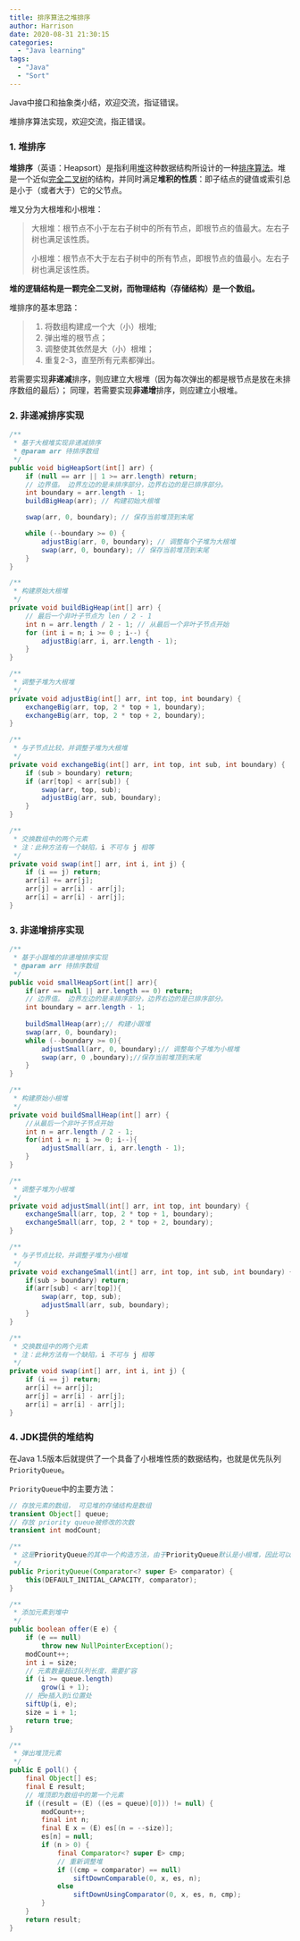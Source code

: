 ```yaml
---
title: 排序算法之堆排序
author: Harrison
date: 2020-08-31 21:30:15
categories:
  - "Java learning"
tags:
  - "Java"
  - "Sort"
---
```


Java中接口和抽象类小结，欢迎交流，指证错误。



堆排序算法实现，欢迎交流，指正错误。

<!-- more -->

### 1. 堆排序

**堆排序**（英语：Heapsort）是指利用[堆](https://baike.baidu.com/item/堆)这种数据结构所设计的一种[排序算法](https://baike.baidu.com/item/排序算法)。堆是一个近似[完全二叉树](https://baike.baidu.com/item/完全二叉树)的结构，并同时满足**堆积的性质**：即子结点的键值或索引总是小于（或者大于）它的父节点。

堆又分为大根堆和小根堆：

> 大根堆：根节点不小于左右子树中的所有节点，即根节点的值最大。左右子树也满足该性质。
>
> 小根堆：根节点不大于左右子树中的所有节点，即根节点的值最小。左右子树也满足该性质。

**堆的逻辑结构是一颗完全二叉树，而物理结构（存储结构）是一个数组。**



堆排序的基本思路：

> 1. 将数组构建成一个大（小）根堆;
> 2. 弹出堆的根节点；
> 3. 调整使其依然是大（小）根堆；
> 4. 重复2-3，直至所有元素都弹出。

若需要实现**非递减**排序，则应建立大根堆（因为每次弹出的都是根节点是放在未排序数组的最后）；
同理，若需要实现**非递增**排序，则应建立小根堆。



### 2. 非递减排序实现

```java
/**
 * 基于大根堆实现非递减排序
 * @param arr 待排序数组
 */
public void bigHeapSort(int[] arr) {
    if (null == arr || 1 >= arr.length) return;
	// 边界值。 边界左边的是未排序部分，边界右边的是已排序部分。
    int boundary = arr.length - 1;
    buildBigHeap(arr); // 构建初始大根堆

    swap(arr, 0, boundary); // 保存当前堆顶到末尾

    while (--boundary >= 0) {
        adjustBig(arr, 0, boundary); // 调整每个子堆为大根堆
        swap(arr, 0, boundary); // 保存当前堆顶到末尾
    }
}

/**
 * 构建原始大根堆
 */
private void buildBigHeap(int[] arr) {
    // 最后一个非叶子节点为 len / 2 - 1
    int n = arr.length / 2 - 1; // 从最后一个非叶子节点开始
    for (int i = n; i >= 0 ; i--) {
        adjustBig(arr, i, arr.length - 1);
    }
}

/**
 * 调整子堆为大根堆
 */
private void adjustBig(int[] arr, int top, int boundary) {
    exchangeBig(arr, top, 2 * top + 1, boundary);
    exchangeBig(arr, top, 2 * top + 2, boundary);
}

/**
 * 与子节点比较，并调整子堆为大根堆
 */
private void exchangeBig(int[] arr, int top, int sub, int boundary) {
    if (sub > boundary) return;
    if (arr[top] < arr[sub]) {
        swap(arr, top, sub);
        adjustBig(arr, sub, boundary);
    }
}

/**
 * 交换数组中的两个元素
 * 注：此种方法有一个缺陷，i 不可与 j 相等
 */
private void swap(int[] arr, int i, int j) {
    if (i == j) return;
    arr[i] += arr[j];
    arr[j] = arr[i] - arr[j];
    arr[i] = arr[i] - arr[j];
}
```



### 3. 非递增排序实现

```java
/**
 * 基于小跟堆的非递增排序实现
 * @param arr 待排序数组
 */
public void smallHeapSort(int[] arr){
    if(arr == null || arr.length == 0) return;
    // 边界值。 边界左边的是未排序部分，边界右边的是已排序部分。
    int boundary = arr.length - 1;
    
    buildSmallHeap(arr);// 构建小跟堆
    swap(arr, 0, boundary);
    while (--boundary >= 0){
        adjustSmall(arr, 0, boundary);// 调整每个子堆为小根堆
        swap(arr, 0 ,boundary);//保存当前堆顶到末尾
    }
}

/**
 * 构建原始小根堆
 */
private void buildSmallHeap(int[] arr) {
    //从最后一个非叶子节点开始
    int n = arr.length / 2 - 1;
    for(int i = n; i >= 0; i--){
        adjustSmall(arr, i, arr.length - 1);
    }
}

/**
 * 调整子堆为小根堆
 */
private void adjustSmall(int[] arr, int top, int boundary) {
    exchangeSmall(arr, top, 2 * top + 1, boundary);
    exchangeSmall(arr, top, 2 * top + 2, boundary);
}

/**
 * 与子节点比较，并调整子堆为小根堆
 */
private void exchangeSmall(int[] arr, int top, int sub, int boundary) {
    if(sub > boundary) return;
    if(arr[sub] < arr[top]){
        swap(arr, top, sub);
        adjustSmall(arr, sub, boundary);
    }
}

/**
 * 交换数组中的两个元素
 * 注：此种方法有一个缺陷，i 不可与 j 相等
 */
private void swap(int[] arr, int i, int j) {
    if (i == j) return;
    arr[i] += arr[j];
    arr[j] = arr[i] - arr[j];
    arr[i] = arr[i] - arr[j];
}
```



### 4. JDK提供的堆结构

在Java 1.5版本后就提供了一个具备了小根堆性质的数据结构，也就是优先队列`PriorityQueue`。

`PriorityQueue`中的主要方法：

```java
// 存放元素的数组， 可见堆的存储结构是数组
transient Object[] queue;
// 存放 priority queue被修改的次数
transient int modCount;  

/**
 * 这是PriorityQueue的其中一个构造方法，由于PriorityQueue默认是小根堆，因此可以通过自己传入comparator来实现大根堆
 */
public PriorityQueue(Comparator<? super E> comparator) {
    this(DEFAULT_INITIAL_CAPACITY, comparator);
}

/**
 * 添加元素到堆中
 */
public boolean offer(E e) {
    if (e == null)
    	throw new NullPointerException();
    modCount++;
    int i = size;
    // 元素数量超过队列长度，需要扩容
    if (i >= queue.length)
        grow(i + 1);
    // 把e插入到i位置处
    siftUp(i, e);
    size = i + 1;
    return true;
}

/**
 * 弹出堆顶元素
 */
public E poll() {
    final Object[] es;
    final E result;
	// 堆顶即为数组中的第一个元素
    if ((result = (E) ((es = queue)[0])) != null) {
        modCount++;
        final int n;
        final E x = (E) es[(n = --size)];
        es[n] = null;
        if (n > 0) {
            final Comparator<? super E> cmp;
            // 重新调整堆
            if ((cmp = comparator) == null)
                siftDownComparable(0, x, es, n);
            else
                siftDownUsingComparator(0, x, es, n, cmp);
        }
    }
    return result;
}
```



